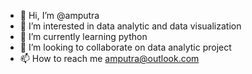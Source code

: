 - 👋 Hi, I’m @amputra
- 👀 I’m interested in data analytic and data visualization
- 🌱 I’m currently learning python
- 💞️ I’m looking to collaborate on data analytic project
- 📫 How to reach me amputra@outlook.com

<!---
amputra/amputra is a ✨ special ✨ repository because its `README.md` (this file) appears on your GitHub profile.
You can click the Preview link to take a look at your changes.
--->

